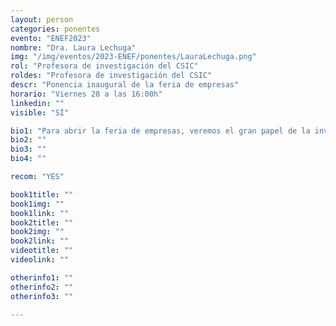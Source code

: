 ```yaml
---
layout: person
categories: ponentes
evento: "ENEF2023"
nombre: "Dra. Laura Lechuga"
img: "/img/eventos/2023-ENEF/ponentes/LauraLechuga.png"
rol: "Profesora de investigación del CSIC"
roldes: "Profesora de investigación del CSIC"
descr: "Ponencia inaugural de la feria de empresas"
horario: "Viernes 28 a las 16:00h"
linkedin: ""
visible: "SÍ"

bio1: "Para abrir la feria de empresas, veremos el gran papel de la investigación en la empresa. Laura nos explicará cómo impulsar el emprendimiento y la innovación en la tecnología de sensores."
bio2: ""
bio3: ""
bio4: ""

recom: "YES"

book1title: ""
book1img: ""
book1link: ""
book2title: ""
book2img: ""
book2link: ""
videotitle: ""
videolink: ""

otherinfo1: ""
otherinfo2: ""
otherinfo3: ""

---
```

